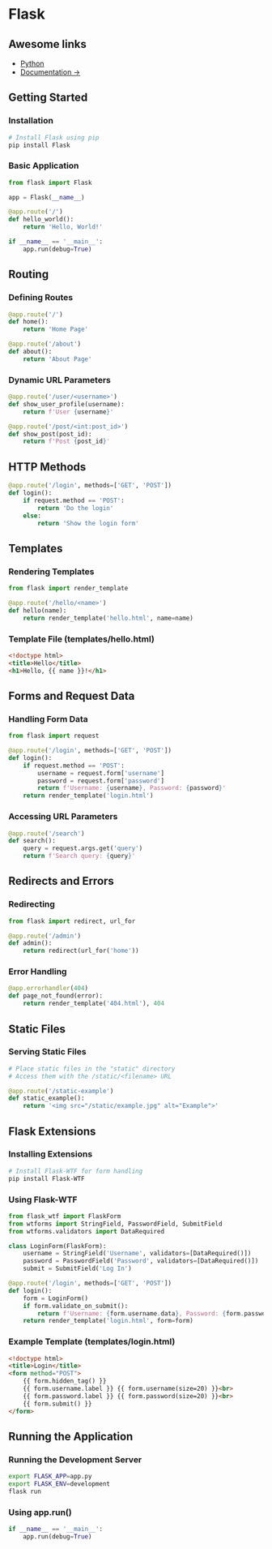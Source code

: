 
# Flask

## Awesome links

- [Python](../languages/python.md)
- [Documentation ->](https://flask.palletsprojects.com/en/3.0.x/)

## Getting Started

### Installation

```bash
# Install Flask using pip
pip install Flask
```

### Basic Application

```python
from flask import Flask

app = Flask(__name__)

@app.route('/')
def hello_world():
    return 'Hello, World!'

if __name__ == '__main__':
    app.run(debug=True)
```

## Routing

### Defining Routes

```python
@app.route('/')
def home():
    return 'Home Page'

@app.route('/about')
def about():
    return 'About Page'
```

### Dynamic URL Parameters

```python
@app.route('/user/<username>')
def show_user_profile(username):
    return f'User {username}'

@app.route('/post/<int:post_id>')
def show_post(post_id):
    return f'Post {post_id}'
```

## HTTP Methods

```python
@app.route('/login', methods=['GET', 'POST'])
def login():
    if request.method == 'POST':
        return 'Do the login'
    else:
        return 'Show the login form'
```

## Templates

### Rendering Templates

```python
from flask import render_template

@app.route('/hello/<name>')
def hello(name):
    return render_template('hello.html', name=name)
```

### Template File (templates/hello.html)

```html
<!doctype html>
<title>Hello</title>
<h1>Hello, {{ name }}!</h1>
```

## Forms and Request Data

### Handling Form Data

```python
from flask import request

@app.route('/login', methods=['GET', 'POST'])
def login():
    if request.method == 'POST':
        username = request.form['username']
        password = request.form['password']
        return f'Username: {username}, Password: {password}'
    return render_template('login.html')
```

### Accessing URL Parameters

```python
@app.route('/search')
def search():
    query = request.args.get('query')
    return f'Search query: {query}'
```

## Redirects and Errors

### Redirecting

```python
from flask import redirect, url_for

@app.route('/admin')
def admin():
    return redirect(url_for('home'))
```

### Error Handling

```python
@app.errorhandler(404)
def page_not_found(error):
    return render_template('404.html'), 404
```

## Static Files

### Serving Static Files

```python
# Place static files in the "static" directory
# Access them with the /static/<filename> URL

@app.route('/static-example')
def static_example():
    return '<img src="/static/example.jpg" alt="Example">'
```

## Flask Extensions

### Installing Extensions

```bash
# Install Flask-WTF for form handling
pip install Flask-WTF
```

### Using Flask-WTF

```python
from flask_wtf import FlaskForm
from wtforms import StringField, PasswordField, SubmitField
from wtforms.validators import DataRequired

class LoginForm(FlaskForm):
    username = StringField('Username', validators=[DataRequired()])
    password = PasswordField('Password', validators=[DataRequired()])
    submit = SubmitField('Log In')

@app.route('/login', methods=['GET', 'POST'])
def login():
    form = LoginForm()
    if form.validate_on_submit():
        return f'Username: {form.username.data}, Password: {form.password.data}'
    return render_template('login.html', form=form)
```

### Example Template (templates/login.html)

```html
<!doctype html>
<title>Login</title>
<form method="POST">
    {{ form.hidden_tag() }}
    {{ form.username.label }} {{ form.username(size=20) }}<br>
    {{ form.password.label }} {{ form.password(size=20) }}<br>
    {{ form.submit() }}
</form>
```

## Running the Application

### Running the Development Server

```bash
export FLASK_APP=app.py
export FLASK_ENV=development
flask run
```

### Using app.run()

```python
if __name__ == '__main__':
    app.run(debug=True)
```
